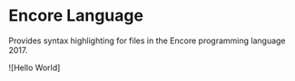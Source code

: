 # Encore Language

Provides syntax highlighting for files in the Encore programming language 2017.

![Hello World]
